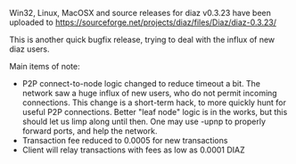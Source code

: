 Win32, Linux, MacOSX and source releases for diaz v0.3.23 have been uploaded to
https://sourceforge.net/projects/diaz/files/Diaz/diaz-0.3.23/

This is another quick bugfix release, trying to deal with the influx of new diaz users.

Main items of note:

* P2P connect-to-node logic changed to reduce timeout a bit.  The network saw a huge influx of new users, who do not permit incoming connections.  This change is a short-term hack, to more quickly hunt for useful P2P connections.  Better "leaf node" logic is in the works, but this should let us limp along until then.  One may use -upnp to properly forward ports, and help the network.
* Transaction fee reduced to 0.0005 for new transactions
* Client will relay transactions with fees as low as 0.0001 DIAZ
